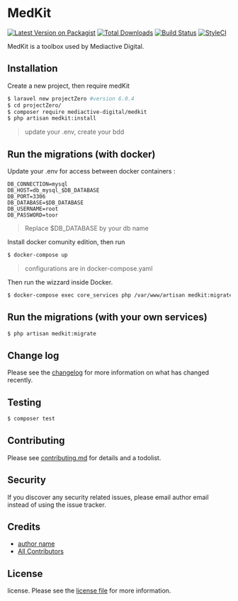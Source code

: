 # MedKit

[![Latest Version on Packagist][ico-version]][link-packagist]
[![Total Downloads][ico-downloads]][link-downloads]
[![Build Status][ico-travis]][link-travis]
[![StyleCI][ico-styleci]][link-styleci]

MedKit is a toolbox used by Mediactive Digital.

## Installation

Create a new project, then require medKit
``` bash
$ laravel new projectZero #version 6.0.4 
$ cd projectZero/ 
$ composer require mediactive-digital/medkit
$ php artisan medkit:install
```
> update your .env, create your bdd

## Run the migrations (with docker)

Update your .env for access between docker containers : 
```dotenv
DB_CONNECTION=mysql
DB_HOST=db_mysql_$DB_DATABASE
DB_PORT=3306
DB_DATABASE=$DB_DATABASE
DB_USERNAME=root
DB_PASSWORD=toor
```
> Replace $DB_DATABASE by your db name

Install docker comunity edition, then run
```bash
$ docker-compose up
``` 
> configurations are in docker-compose.yaml

Then run the wizzard inside Docker.
```bash
$ docker-compose exec core_services php /var/www/artisan medkit:migrate
```

## Run the migrations (with your own services)

``` bash
$ php artisan medkit:migrate
```

## Change log

Please see the [changelog](changelog.md) for more information on what has changed recently.

## Testing

``` bash
$ composer test
```

## Contributing

Please see [contributing.md](contributing.md) for details and a todolist.

## Security

If you discover any security related issues, please email author email instead of using the issue tracker.

## Credits

- [author name][link-author]
- [All Contributors][link-contributors]

## License

license. Please see the [license file](license.md) for more information.

[ico-version]: https://img.shields.io/packagist/v/mediactivedigital/medkit.svg?style=flat-square
[ico-downloads]: https://img.shields.io/packagist/dt/mediactivedigital/medkit.svg?style=flat-square
[ico-travis]: https://img.shields.io/travis/mediactivedigital/medkit/master.svg?style=flat-square
[ico-styleci]: https://styleci.io/repos/12345678/shield

[link-packagist]: https://packagist.org/packages/mediactivedigital/medkit
[link-downloads]: https://packagist.org/packages/mediactivedigital/medkit
[link-travis]: https://travis-ci.org/mediactivedigital/medkit
[link-styleci]: https://styleci.io/repos/12345678
[link-author]: https://github.com/mediactivedigital
[link-contributors]: ../../contributors
